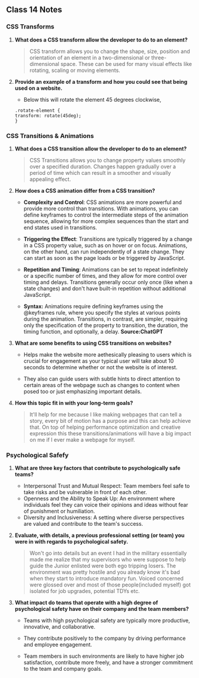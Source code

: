 ## Class 14 Notes

### CSS Transforms

1. **What does a CSS transform allow the developer to do to an element?**

    > CSS transform allows you to change the shape, size, position and orientation of an element in a two-dimensional or three-dimensional space.  These can be used for many visual effects like rotating, scaling or moving elements.

2. **Provide an example of a transform and how you could see that being used on a website.**

    - Below this will rotate the element 45 degrees clockwise,
    ```
    .rotate-element {
    transform: rotate(45deg);
    }
    ```


### CSS Transitions & Animations

1. **What does a CSS transition allow the developer to do to an element?**

    > CSS Transitions allows you to change property values smoothly over a specified duration.  Changes happen gradually over a period of time which can result in a smoother and visually appealing effect.

2. **How does a CSS animation differ from a CSS transition?**

    - **Complexity and Control**: CSS animations are more powerful and provide more control than transitions. With animations, you can define keyframes to control the intermediate steps of the animation sequence, allowing for more complex sequences than the start and end states used in transitions.

    - **Triggering the Effect**: Transitions are typically triggered by a change in a CSS property value, such as on hover or on focus. Animations, on the other hand, can run independently of a state change. They can start as soon as the page loads or be triggered by JavaScript.

    - **Repetition and Timing**: Animations can be set to repeat indefinitely or a specific number of times, and they allow for more control over timing and delays. Transitions generally occur only once (like when a state changes) and don't have built-in repetition without additional JavaScript.

    - **Syntax:** Animations require defining keyframes using the @keyframes rule, where you specify the styles at various points during the animation. Transitions, in contrast, are simpler, requiring only the specification of the property to transition, the duration, the timing function, and optionally, a delay.
    **Source:ChatGPT**

3. **What are some benefits to using CSS transitions on websites?**

    - Helps make the website more aethesically pleasing to users which is crucial for engagement as your typical user will take about 10 seconds to determine whether or not the website is of interest.

    - They also can guide users with subtle hints to direct attention to certain areas of the webpage such as changes to content when posed too or just emphasizing important details.

4. **How this topic fit in with your long-term goals?**

    > It'll help for me because I like making webpages that can tell a story, every bit of motion has a purpose and this can help achieve that.  On top of helping performance optimization and creative expression this these transitions/animations will have a big impact on me if I ever make a webpage for myself.

### Psychological Safefy

1. **What are three key factors that contribute to psychologically safe teams?**

    - Interpersonal Trust and Mutual Respect: Team members feel safe to take risks and be vulnerable in front of each other.
    - Openness and the Ability to Speak Up: An environment where individuals feel they can voice their opinions and ideas without fear of punishment or humiliation.
    - Diversity and Inclusiveness: A setting where diverse perspectives are valued and contribute to the team's success.

2. **Evaluate, with details, a previous professional setting (or team) you were in with regards to psychological safety.**

    > Won't go into details but an event I had in the military essentially made me realize that my supervisors who were suppose to help guide the Junior enlisted were both ego tripping losers. The environment was pretty hostile and you already know it's bad when they start to introduce mandatory fun.  Voiced concerned were glossed over and most of those people(included myself) got isolated for job upgrades, potential TDYs etc.

3. **What impact do teams that operate with a high degree of psychological safety have on their company and the team members?**

    - Teams with high psychological safety are typically more productive, innovative, and collaborative.  

    - They contribute positively to the company by driving performance and employee engagement.

    - Team members in such environments are likely to have higher job satisfaction, contribute more freely, and have a stronger commitment to the team and company goals.